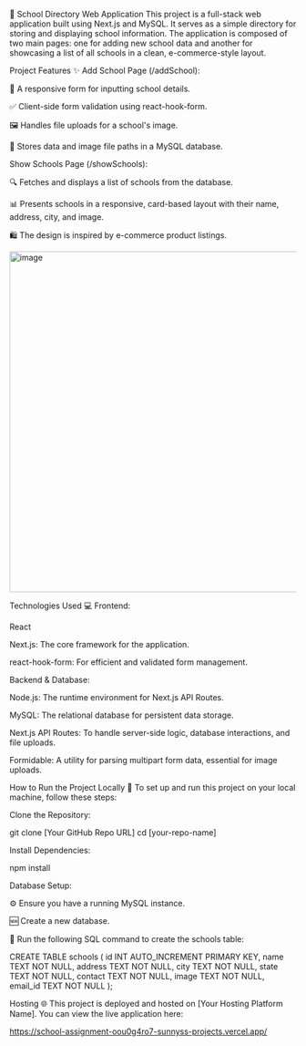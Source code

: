 🏫 School Directory Web Application
This project is a full-stack web application built using Next.js and MySQL. It serves as a simple directory for storing and displaying school information. The application is composed of two main pages: one for adding new school data and another for showcasing a list of all schools in a clean, e-commerce-style layout.

Project Features ✨
Add School Page (/addSchool):

📝 A responsive form for inputting school details.

✅ Client-side form validation using react-hook-form.

🖼️ Handles file uploads for a school's image.

💾 Stores data and image file paths in a MySQL database.

Show Schools Page (/showSchools):

🔍 Fetches and displays a list of schools from the database.

📊 Presents schools in a responsive, card-based layout with their name, address, city, and image.

🛍️ The design is inspired by e-commerce product listings.

<img width="1172" height="598" alt="image" src="https://github.com/user-attachments/assets/cc605d43-a759-48b8-9771-0ba93bef8105" />


Technologies Used 💻
Frontend:

React

Next.js: The core framework for the application.

react-hook-form: For efficient and validated form management.

Backend & Database:

Node.js: The runtime environment for Next.js API Routes.

MySQL: The relational database for persistent data storage.

Next.js API Routes: To handle server-side logic, database interactions, and file uploads.

Formidable: A utility for parsing multipart form data, essential for image uploads.

How to Run the Project Locally 🚀
To set up and run this project on your local machine, follow these steps:

Clone the Repository:

git clone [Your GitHub Repo URL]
cd [your-repo-name]

Install Dependencies:

npm install

Database Setup:

⚙️ Ensure you have a running MySQL instance.

🆕 Create a new database.

📜 Run the following SQL command to create the schools table:

CREATE TABLE schools (
    id INT AUTO_INCREMENT PRIMARY KEY,
    name TEXT NOT NULL,
    address TEXT NOT NULL,
    city TEXT NOT NULL,
    state TEXT NOT NULL,
    contact TEXT NOT NULL,
    image TEXT NOT NULL,
    email_id TEXT NOT NULL
);


Hosting 🌐
This project is deployed and hosted on [Your Hosting Platform Name]. You can view the live application here:

https://school-assignment-oou0g4ro7-sunnyss-projects.vercel.app/

